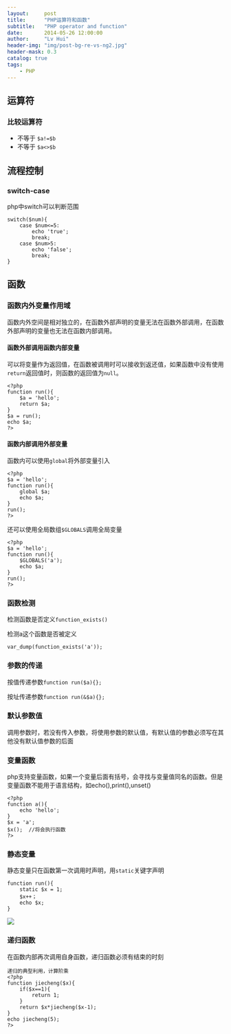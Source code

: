 ```yaml
---
layout:     post
title:      "PHP运算符和函数"
subtitle:   "PHP operator and function"
date:       2014-05-26 12:00:00
author:     "Lv Hui"
header-img: "img/post-bg-re-vs-ng2.jpg"
header-mask: 0.3
catalog: true
tags:
    - PHP
---
```


## 运算符

### 比较运算符

- 不等于 `$a!=$b`
- 不等于 `$a<>$b`

## 流程控制

### switch-case

php中switch可以判断范围

```
switch($num){
	case $num<=5:
		echo 'true';
		break;
	case $num>5:
		echo 'false';
		break;
}
```

## 函数

### 函数内外变量作用域

函数内外空间是相对独立的，在函数外部声明的变量无法在函数外部调用，在函数外部声明的变量也无法在函数内部调用。

#### 函数外部调用函数内部变量

可以将变量作为返回值，在函数被调用时可以接收到返还值，如果函数中没有使用`return`返回值时，则函数的返回值为`null`。

```
<?php
function run(){
	$a = 'hello';
	return $a;
}
$a = run();
echo $a;
?>
```

#### 函数内部调用外部变量

函数内可以使用`global`将外部变量引入

```
<?php
$a = 'hello';
function run(){
	global $a;
	echo $a;
}
run();
?>
```

还可以使用全局数组`$GLOBALS`调用全局变量

```
<?php
$a = 'hello';
function run(){
	$GLOBALS('a');
	echo $a;
}
run();
?>
```
### 函数检测

检测函数是否定义`function_exists()`

检测a这个函数是否被定义

`var_dump(function_exists('a'));`

### 参数的传递

按值传递参数`function run($a){};`

按址传递参数`function run(&$a){};`

### 默认参数值

调用参数时，若没有传入参数，将使用参数的默认值，有默认值的参数必须写在其他没有默认值参数的后面

### 变量函数

php支持变量函数，如果一个变量后面有括号，会寻找与变量值同名的函数。但是变量函数不能用于语言结构，如echo(),print(),unset()

```
<?php
function a(){
	echo 'hello';
}
$x = 'a';
$x();  //将会执行函数
?>
```

### 静态变量

静态变量只在函数第一次调用时声明，用`static`关键字声明

```
function run(){
	static $x = 1;
	$x++；
	echo $x;
}
```
![](http://lvhui233.github.io/img/jingtaibianliang.png)

### 递归函数

在函数内部再次调用自身函数，递归函数必须有结束的时刻

```
递归的典型利用，计算阶乘
<?php
function jiecheng($x){
    if($x==1){
        return 1;
    }
    return $x*jiecheng($x-1);
}
echo jiecheng(5);
?>
```
